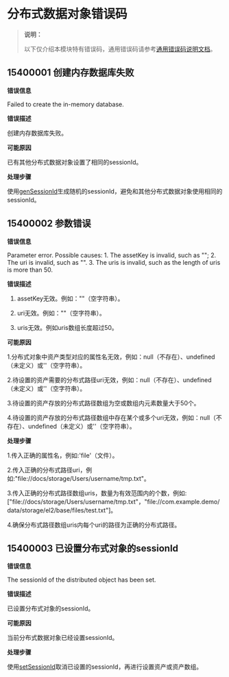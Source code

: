 # 分布式数据对象错误码

> **说明：**
>
> 以下仅介绍本模块特有错误码，通用错误码请参考[通用错误码说明文档](../errorcode-universal.md)。

## 15400001 创建内存数据库失败

**错误信息**

Failed to create the in-memory database.

**错误描述**

创建内存数据库失败。

**可能原因**

已有其他分布式数据对象设置了相同的sessionId。

**处理步骤**

使用[genSessionId](../../reference/apis-arkdata/js-apis-data-distributedobject.md#distributeddataobjectgensessionid)生成随机的sessionId，避免和其他分布式数据对象使用相同的sessionId。

## 15400002 参数错误

**错误信息**

Parameter error. Possible causes: 1. The assetKey is invalid, such as ""; 2. The uri is invalid, such as "". 3. The uris is invalid, such as the length of uris is more than 50.

**错误描述**

1. assetKey无效。例如：""（空字符串）。

2. uri无效。例如：""（空字符串）。

3. uris无效。例如uris数组长度超过50。

**可能原因**

1.分布式对象中资产类型对应的属性名无效，例如：null（不存在）、undefined（未定义）或''（空字符串）。

2.待设置的资产需要的分布式路径uri无效，例如：null（不存在）、undefined（未定义）或''（空字符串）。

3.待设置的资产存放的分布式路径数组为空或数组内元素数量大于50个。

4.待设置的资产存放的分布式路径数组中存在某个或多个uri无效，例如：null（不存在）、undefined（未定义）或''（空字符串）。

**处理步骤**

1.传入正确的属性名，例如:'file'（文件）。

2.传入正确的分布式路径uri，例如:"file://docs/storage/Users/username/tmp.txt"。

3.传入正确的分布式路径数组uris，数量为有效范围内的个数，例如:["file://docs/storage/Users/username/tmp.txt"，"file://com.example.demo/data/storage/el2/base/files/test.txt"]。

4.确保分布式路径数组uris内每个uri的路径为正确的分布式路径。

## 15400003 已设置分布式对象的sessionId

**错误信息**

The sessionId of the distributed object has been set.

**错误描述**

已设置分布式对象的sessionId。

**可能原因**

当前分布式数据对象已经设置sessionId。

**处理步骤**

使用[setSessionId](js-apis-data-distributedobject.md#setsessionid9-2)取消已设置的sessionId，再进行设置资产或资产数组。